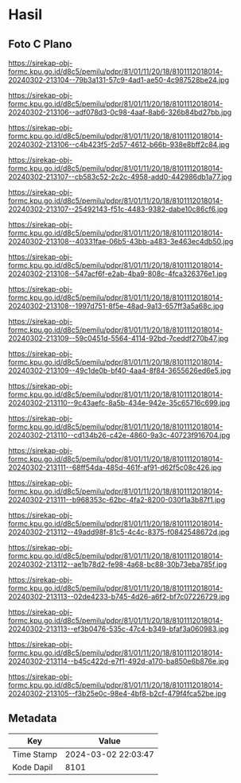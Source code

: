 # Hasil

## Foto C Plano

https://sirekap-obj-formc.kpu.go.id/d8c5/pemilu/pdpr/81/01/11/20/18/8101112018014-20240302-213104--79b3a131-57c9-4ad1-ae50-4c987528be24.jpg

https://sirekap-obj-formc.kpu.go.id/d8c5/pemilu/pdpr/81/01/11/20/18/8101112018014-20240302-213106--adf078d3-0c98-4aaf-8ab6-326b84bd27bb.jpg

https://sirekap-obj-formc.kpu.go.id/d8c5/pemilu/pdpr/81/01/11/20/18/8101112018014-20240302-213106--c4b423f5-2d57-4612-b66b-938e8bff2c84.jpg

https://sirekap-obj-formc.kpu.go.id/d8c5/pemilu/pdpr/81/01/11/20/18/8101112018014-20240302-213107--cb583c52-2c2c-4958-add0-442986db1a77.jpg

https://sirekap-obj-formc.kpu.go.id/d8c5/pemilu/pdpr/81/01/11/20/18/8101112018014-20240302-213107--25492143-f51c-4483-9382-dabe10c86cf6.jpg

https://sirekap-obj-formc.kpu.go.id/d8c5/pemilu/pdpr/81/01/11/20/18/8101112018014-20240302-213108--40331fae-06b5-43bb-a483-3e463ec4db50.jpg

https://sirekap-obj-formc.kpu.go.id/d8c5/pemilu/pdpr/81/01/11/20/18/8101112018014-20240302-213108--547acf6f-e2ab-4ba9-808c-4fca326376e1.jpg

https://sirekap-obj-formc.kpu.go.id/d8c5/pemilu/pdpr/81/01/11/20/18/8101112018014-20240302-213108--1997d751-8f5e-48ad-9a13-657ff3a5a68c.jpg

https://sirekap-obj-formc.kpu.go.id/d8c5/pemilu/pdpr/81/01/11/20/18/8101112018014-20240302-213109--59c0451d-5564-4114-92bd-7ceddf270b47.jpg

https://sirekap-obj-formc.kpu.go.id/d8c5/pemilu/pdpr/81/01/11/20/18/8101112018014-20240302-213109--49c1de0b-bf40-4aa4-8f84-3655626ed6e5.jpg

https://sirekap-obj-formc.kpu.go.id/d8c5/pemilu/pdpr/81/01/11/20/18/8101112018014-20240302-213110--9c43aefc-8a5b-434e-942e-35c65716c699.jpg

https://sirekap-obj-formc.kpu.go.id/d8c5/pemilu/pdpr/81/01/11/20/18/8101112018014-20240302-213110--cd134b26-c42e-4860-9a3c-40723f916704.jpg

https://sirekap-obj-formc.kpu.go.id/d8c5/pemilu/pdpr/81/01/11/20/18/8101112018014-20240302-213111--68ff54da-485d-461f-af91-d62f5c08c426.jpg

https://sirekap-obj-formc.kpu.go.id/d8c5/pemilu/pdpr/81/01/11/20/18/8101112018014-20240302-213111--b968353c-62bc-4fa2-8200-030f1a3b87f1.jpg

https://sirekap-obj-formc.kpu.go.id/d8c5/pemilu/pdpr/81/01/11/20/18/8101112018014-20240302-213112--49add98f-81c5-4c4c-8375-f0842548672d.jpg

https://sirekap-obj-formc.kpu.go.id/d8c5/pemilu/pdpr/81/01/11/20/18/8101112018014-20240302-213112--ae1b78d2-fe98-4a68-bc88-30b73eba785f.jpg

https://sirekap-obj-formc.kpu.go.id/d8c5/pemilu/pdpr/81/01/11/20/18/8101112018014-20240302-213113--02de4233-b745-4d26-a6f2-bf7c07226729.jpg

https://sirekap-obj-formc.kpu.go.id/d8c5/pemilu/pdpr/81/01/11/20/18/8101112018014-20240302-213113--ef3b0476-535c-47c4-b349-bfaf3a060983.jpg

https://sirekap-obj-formc.kpu.go.id/d8c5/pemilu/pdpr/81/01/11/20/18/8101112018014-20240302-213114--b45c422d-e7f1-492d-a170-ba850e6b876e.jpg

https://sirekap-obj-formc.kpu.go.id/d8c5/pemilu/pdpr/81/01/11/20/18/8101112018014-20240302-213105--f3b25e0c-98e4-4bf8-b2cf-479f4fca52be.jpg


## Metadata

| Key        | Value               |
| ---------- | ------------------- |
| Time Stamp | 2024-03-02 22:03:47 |
| Kode Dapil | 8101                |



